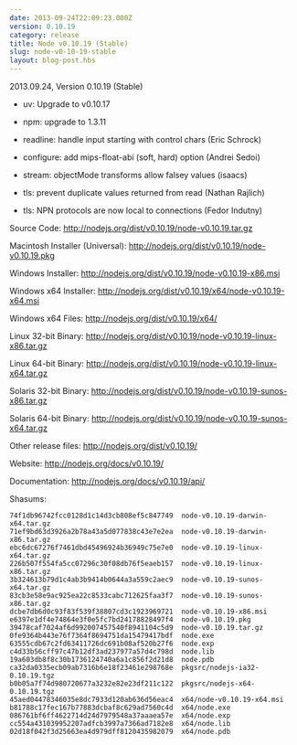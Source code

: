 ```yaml
---
date: 2013-09-24T22:09:23.000Z
version: 0.10.19
category: release
title: Node v0.10.19 (Stable)
slug: node-v0-10-19-stable
layout: blog-post.hbs
---
```


2013.09.24, Version 0.10.19 (Stable)

* uv: Upgrade to v0.10.17

* npm: upgrade to 1.3.11

* readline: handle input starting with control chars (Eric Schrock)

* configure: add mips-float-abi (soft, hard) option (Andrei Sedoi)

* stream: objectMode transforms allow falsey values (isaacs)

* tls: prevent duplicate values returned from read (Nathan Rajlich)

* tls: NPN protocols are now local to connections (Fedor Indutny)


Source Code: http://nodejs.org/dist/v0.10.19/node-v0.10.19.tar.gz

Macintosh Installer (Universal): http://nodejs.org/dist/v0.10.19/node-v0.10.19.pkg

Windows Installer: http://nodejs.org/dist/v0.10.19/node-v0.10.19-x86.msi

Windows x64 Installer: http://nodejs.org/dist/v0.10.19/x64/node-v0.10.19-x64.msi

Windows x64 Files: http://nodejs.org/dist/v0.10.19/x64/

Linux 32-bit Binary: http://nodejs.org/dist/v0.10.19/node-v0.10.19-linux-x86.tar.gz

Linux 64-bit Binary: http://nodejs.org/dist/v0.10.19/node-v0.10.19-linux-x64.tar.gz

Solaris 32-bit Binary: http://nodejs.org/dist/v0.10.19/node-v0.10.19-sunos-x86.tar.gz

Solaris 64-bit Binary: http://nodejs.org/dist/v0.10.19/node-v0.10.19-sunos-x64.tar.gz

Other release files: http://nodejs.org/dist/v0.10.19/

Website: http://nodejs.org/docs/v0.10.19/

Documentation: http://nodejs.org/docs/v0.10.19/api/

Shasums:
```
74f1db96742fcc0128d1c14d3cb808ef5c847749  node-v0.10.19-darwin-x64.tar.gz
71ef9bd63d3926a2b78a43a5d077838c43e7e2ea  node-v0.10.19-darwin-x86.tar.gz
ebc6dc67276f7461dbd45496924b36949c75e7e0  node-v0.10.19-linux-x64.tar.gz
226b507f554fa5cc07296c30f08db76f5eaeb157  node-v0.10.19-linux-x86.tar.gz
3b324613b79d1c4ab3b9414b0644a3a559c2aec9  node-v0.10.19-sunos-x64.tar.gz
83cb3e58e9ac925ea22c8533cabc712625faa3f7  node-v0.10.19-sunos-x86.tar.gz
dcbe7db6d0c93f83f539f38807cd3c1923969721  node-v0.10.19-x86.msi
e6397e1df4e74864e3f0e5fc7bd24178828497f4  node-v0.10.19.pkg
39478caf7024af6d992007457540f8941104c5d9  node-v0.10.19.tar.gz
0fe9364b443e76f7364f8694751da15479417bdf  node.exe
63555cdb67c2fd63411726dc691b08af520b27f6  node.exp
c4d33b56cff97c47b12df3ad237977a57d4c798d  node.lib
19a603db8f8c30b1736124740a6a1c856f2d21d8  node.pdb
ca32da0335ecb09ab7316b6e18f23461e298768e  pkgsrc/nodejs-ia32-0.10.19.tgz
b0b05a7f74d980720677a3232e82e23df211c122  pkgsrc/nodejs-x64-0.10.19.tgz
45aed04478346035e8dc7933d120ab636d56eac4  x64/node-v0.10.19-x64.msi
b81788c17fec167b77883dcbaf8c629ad7560c4d  x64/node.exe
086761bf6ff4622714d24d7979548a37aaaea57e  x64/node.exp
cc554a431039952207adfcb3997a7366ad7182e8  x64/node.lib
02d18f042f3d25663ea4d979dff8120435982079  x64/node.pdb
```
